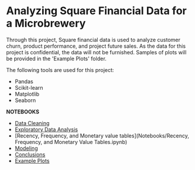 # Analyzing Square Financial Data for a Microbrewery
Through this project, Square financial data is used to analyze customer churn, product performance, and project future sales. As the data for this project is confidential, the data will not be furnished. Samples of plots will be provided in the 'Example Plots' folder.

The following tools are used for this project:
- Pandas
- Scikit-learn
- Matplotlib
- Seaborn

**NOTEBOOKS**

- [Data Cleaning](Notebooks/Data_Cleaning.ipynb)
- [Exploratory Data Analysis](Notebooks/EDA.ipynb)
- [Recency, Frequency, and Monetary value tables](Notebooks/Recency, Frequency, and Monetary Value Tables.ipynb)
- [Modeling]()
- [Conclusions]()
- [Example Plots]()

